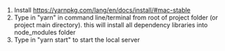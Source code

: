 1. Install https://yarnpkg.com/lang/en/docs/install/#mac-stable
2. Type in "yarn" in command line/terminal from root of project folder (or project main directory). this will install all dependency libraries into node_modules folder
3. Type in "yarn start" to start the local server


